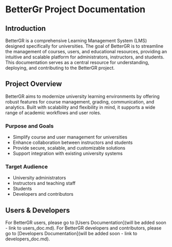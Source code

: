 # BetterGr Project Documentation
## Introduction

BetterGR is a comprehensive Learning Management System (LMS) designed specifically for universities. The goal of BetterGR is to streamline the management of courses, users, and educational resources, providing an intuitive and scalable platform for administrators, instructors, and students. This documentation serves as a central resource for understanding, deploying, and contributing to the BetterGR project.

## Project Overview

BetterGR aims to modernize university learning environments by offering robust features for course management, grading, communication, and analytics. Built with scalability and flexibility in mind, it supports a wide range of academic workflows and user roles.

### Purpose and Goals

- Simplify course and user management for universities
- Enhance collaboration between instructors and students
- Provide secure, scalable, and customizable solutions
- Support integration with existing university systems

### Target Audience

- University administrators
- Instructors and teaching staff
- Students
- Developers and contributors


## Users & Developers
For BetterGR users, please go to [Users Documentation](will be added soon - link to users_doc.md).
For BetterGR developers and contributors, please go to [Developers Documentation](will be added soon - link to developers_doc.md).